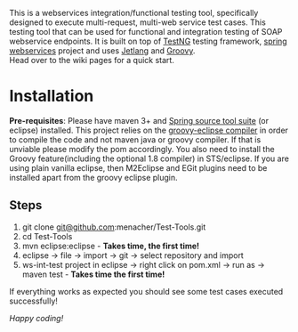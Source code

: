 This is a webservices integration/functional testing tool, specifically designed to execute multi-request, multi-web service test cases. This testing tool that can be used for functional and integration testing of SOAP webservice endpoints. It is built on top of  [TestNG](http://testng.org/) testing framework, [spring webservices](http://static.springsource.org/spring-ws/site/ "spring-ws") project and uses [Jetlang](http://code.google.com/p/jetlang/ "jetlang") and [Groovy](http://groovy.codehaus.org/ "language").    
Head over to the wiki pages for a quick start.

Installation
============
**Pre-requisites**: Please have maven 3+ and [Spring source tool suite](http://www.springsource.com/developer/sts "STS") (or eclipse) installed. This project relies on the [groovy-eclipse compiler](http://groovy.codehaus.org/Groovy-Eclipse+compiler+plugin+for+Maven "groovy-eclipse") in order to compile the code and not maven java or groovy compiler. If that is unviable please modify the pom accordingly. You also need to install the Groovy feature(including the optional 1.8 compiler) in STS/eclipse. If you are using plain vanilla eclipse, then M2Eclipse and EGit plugins need to be installed
apart from the groovy eclipse plugin.

Steps
-----
1.  git clone git@github.com:menacher/Test-Tools.git
2.  cd Test-Tools
3.  mvn eclipse:eclipse - **Takes time, the first time!**
4.  eclipse -> file -> import -> git -> select repository and import
5.  ws-int-test project in eclipse -> right click on pom.xml -> run as -> maven test - **Takes time the first time!**

If everything works as expected you should see some test cases executed successfully!

*Happy coding!*
